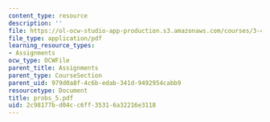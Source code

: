 ```yaml
---
content_type: resource
description: ''
file: https://ol-ocw-studio-app-production.s3.amazonaws.com/courses/3-45-magnetic-materials-spring-2004/2c98177bd04cc6ff35316a32216e3118_probs_5.pdf
file_type: application/pdf
learning_resource_types:
- Assignments
ocw_type: OCWFile
parent_title: Assignments
parent_type: CourseSection
parent_uid: 979d0a8f-4c6b-edab-341d-9492954cabb9
resourcetype: Document
title: probs_5.pdf
uid: 2c98177b-d04c-c6ff-3531-6a32216e3118
---
```

